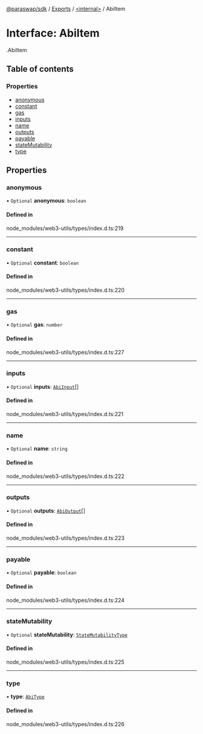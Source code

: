 [@paraswap/sdk](../README.md) / [Exports](../modules.md) / [<internal\>](../modules/internal_.md) / AbiItem

# Interface: AbiItem

[<internal>](../modules/internal_.md).AbiItem

## Table of contents

### Properties

- [anonymous](internal_.AbiItem.md#anonymous)
- [constant](internal_.AbiItem.md#constant)
- [gas](internal_.AbiItem.md#gas)
- [inputs](internal_.AbiItem.md#inputs)
- [name](internal_.AbiItem.md#name)
- [outputs](internal_.AbiItem.md#outputs)
- [payable](internal_.AbiItem.md#payable)
- [stateMutability](internal_.AbiItem.md#statemutability)
- [type](internal_.AbiItem.md#type)

## Properties

### anonymous

• `Optional` **anonymous**: `boolean`

#### Defined in

node_modules/web3-utils/types/index.d.ts:219

___

### constant

• `Optional` **constant**: `boolean`

#### Defined in

node_modules/web3-utils/types/index.d.ts:220

___

### gas

• `Optional` **gas**: `number`

#### Defined in

node_modules/web3-utils/types/index.d.ts:227

___

### inputs

• `Optional` **inputs**: [`AbiInput`](internal_.AbiInput.md)[]

#### Defined in

node_modules/web3-utils/types/index.d.ts:221

___

### name

• `Optional` **name**: `string`

#### Defined in

node_modules/web3-utils/types/index.d.ts:222

___

### outputs

• `Optional` **outputs**: [`AbiOutput`](internal_.AbiOutput.md)[]

#### Defined in

node_modules/web3-utils/types/index.d.ts:223

___

### payable

• `Optional` **payable**: `boolean`

#### Defined in

node_modules/web3-utils/types/index.d.ts:224

___

### stateMutability

• `Optional` **stateMutability**: [`StateMutabilityType`](../modules/internal_.md#statemutabilitytype)

#### Defined in

node_modules/web3-utils/types/index.d.ts:225

___

### type

• **type**: [`AbiType`](../modules/internal_.md#abitype)

#### Defined in

node_modules/web3-utils/types/index.d.ts:226
